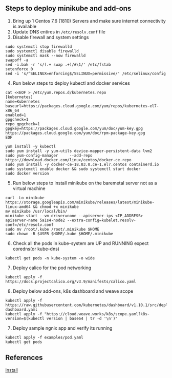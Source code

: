 ## Steps to deploy minikube and add-ons 

1. Bring up 1 Centos 7.6 (1810) Servers and make sure internet connectivity is available
2. Update DNS entires in `/etc/resolv.conf` file
3. Disable firewall and system settings
```
sudo systemctl stop firewalld
sudo systemctl disable firewalld
sudo systemctl mask --now firewalld
swapoff -a
sed -i.bak -r 's/(.+ swap .+)/#\1/' /etc/fstab
setenforce 0
sed -i 's/^SELINUX=enforcing$/SELINUX=permissive/' /etc/selinux/config
```
4. Run below steps to deploy kubectl and docker services
```
cat <<EOF > /etc/yum.repos.d/kubernetes.repo
[kubernetes]
name=Kubernetes
baseurl=https://packages.cloud.google.com/yum/repos/kubernetes-el7-x86_64
enabled=1
gpgcheck=1
repo_gpgcheck=1
gpgkey=https://packages.cloud.google.com/yum/doc/yum-key.gpg https://packages.cloud.google.com/yum/doc/rpm-package-key.gpg
EOF
```
```
yum install -y kubectl
sudo yum install -y yum-utils device-mapper-persistent-data lvm2
sudo yum-config-manager     --add-repo     https://download.docker.com/linux/centos/docker-ce.repo
sudo yum install -y docker-ce-18.03.0.ce-1.el7.centos containerd.io
sudo systemctl enable docker && sudo systemctl start docker
sudo docker version
```
5. Run below steps to install minikube on the baremetal server not as a virtual machine
```
curl -Lo minikube https://storage.googleapis.com/minikube/releases/latest/minikube-linux-amd64 && chmod +x minikube
mv minikube /usr/local/bin/
minikube start --vm-driver=none --apiserver-ips <IP_ADDRESS> apiserver-name 5a1s4-node2 --extra-config=kubelet.resolv-conf=/etc/resolv.conf
sudo mv /root/.kube /root/.minikube $HOME
sudo chown -R $USER $HOME/.kube $HOME/.minikube
```
6. Check all the pods in kube-system are UP and RUNNING expect coredns(or kube-dns)
```
kubectl get pods -n kube-system -o wide
```
7. Deploy calico for the pod networking
```
kubectl apply -f https://docs.projectcalico.org/v3.9/manifests/calico.yaml
```
8. Deploy below add-ons, k8s dashboard and weave scope
```
kubectl apply -f https://raw.githubusercontent.com/kubernetes/dashboard/v1.10.1/src/deploy/recommended/kubernetes-dashboard.yaml
kubectl apply -f "https://cloud.weave.works/k8s/scope.yaml?k8s-version=$(kubectl version | base64 | tr -d '\n')"
```
7. Deploy sample ngnix app and verify its running
```
kubectl apply -f examples/pod.yaml
kubectl get pods
```

## References
[Install](https://kubernetes.io/)
